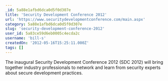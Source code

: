 ```yaml
---
_id: 5a88e1afbd6dca0d5f0d307e
title: 'Security Development Conference 2012'
url: 'https://www.securitydevelopmentconference.com/main.aspx'
category: 5a88e1afbd6dca0d5f0d307e
slug: 'security-development-conference-2012'
user_id: 5a83ce59d6eb0005c4ecda2c
username: 'bill-s'
createdOn: '2012-05-16T15:25:11.000Z'
tags: []
---
```


The inaugural Security Development Conference 2012 (SDC 2012) will bring together industry professionals to network and learn from security experts about secure development practices.
